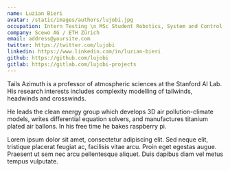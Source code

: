 ```yaml
---
name: Luzian Bieri
avatar: /static/images/authors/lujobi.jpg
occupation: Intern Testing \n MSc Student Robotics, System and Control
company: Scewo AG / ETH Zürich
email: address@yoursite.com
twitter: https://twitter.com/lujobi
linkedin: https://www.linkedin.com/in/luzian-bieri
github: https://github.com/lujobi
gitlab: https://gitlab.com/lujobi-projects
---
```


Tails Azimuth is a professor of atmospheric sciences at the Stanford AI Lab. His research interests includes complexity modelling of tailwinds, headwinds and crosswinds.

He leads the clean energy group which develops 3D air pollution-climate models, writes differential equation solvers, and manufactures titanium plated air ballons. In his free time he bakes raspberry pi.

Lorem ipsum dolor sit amet, consectetur adipiscing elit. Sed neque elit, tristique placerat feugiat ac, facilisis vitae arcu. Proin eget egestas augue. Praesent ut sem nec arcu pellentesque aliquet. Duis dapibus diam vel metus tempus vulputate.
